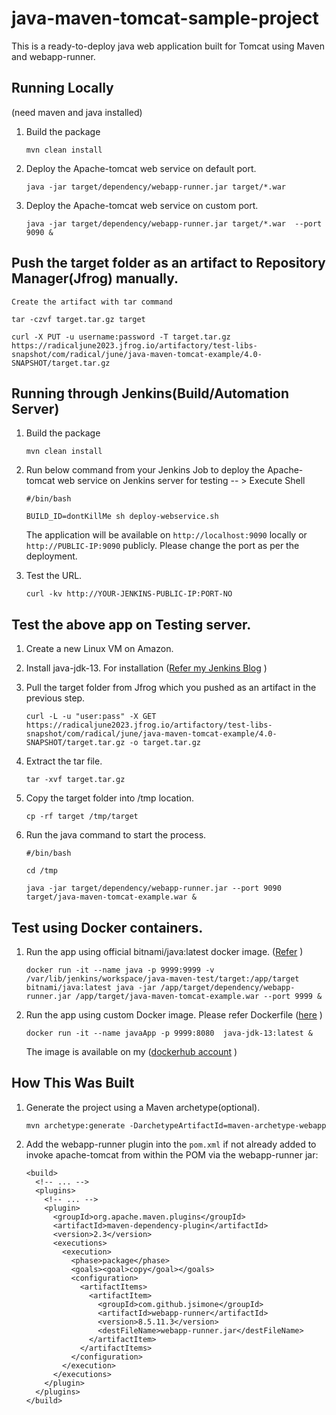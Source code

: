 # java-maven-tomcat-sample-project

This is a ready-to-deploy java web application built for Tomcat using Maven and webapp-runner.

## Running Locally

(need maven and java installed)

1. Build the package 
   ```
   mvn clean install
   ```

2. Deploy the Apache-tomcat web service on default port. 

   ```
   java -jar target/dependency/webapp-runner.jar target/*.war
   ```

3. Deploy the Apache-tomcat web service on custom port.
   ```
   java -jar target/dependency/webapp-runner.jar target/*.war  --port 9090 & 
   ```

## Push the target folder as an artifact to Repository Manager(Jfrog) manually.
   ```
   Create the artifact with tar command 
   
   tar -czvf target.tar.gz target

   curl -X PUT -u username:password -T target.tar.gz https://radicaljune2023.jfrog.io/artifactory/test-libs-snapshot/com/radical/june/java-maven-tomcat-example/4.0-SNAPSHOT/target.tar.gz
   ```
  
## Running through Jenkins(Build/Automation Server)

1. Build the package 
   ```
   mvn clean install
   ```

2. Run below command from your Jenkins Job to deploy the Apache-tomcat web service on Jenkins server for testing -- > Execute Shell 
   ```
   #/bin/bash

   BUILD_ID=dontKillMe sh deploy-webservice.sh
   ```

   The application will be available on `http://localhost:9090` locally or `http://PUBLIC-IP:9090` publicly. Please change the port as per the deployment.

3. Test the URL.
   ```
   curl -kv http://YOUR-JENKINS-PUBLIC-IP:PORT-NO
   ```

## Test the above app on Testing server.

1. Create a new Linux VM on Amazon. 
   
2. Install java-jdk-13. For installation ([Refer my Jenkins Blog](https://iamlinops.blogspot.com/2018/02/installing-jenkins.html)  )
   
3. Pull the target folder from Jfrog which you pushed as an artifact in the previous step.
   ```
   curl -L -u "user:pass" -X GET https://radicaljune2023.jfrog.io/artifactory/test-libs-snapshot/com/radical/june/java-maven-tomcat-example/4.0-SNAPSHOT/target.tar.gz -o target.tar.gz
   ```

4. Extract the tar file.
   ```
   tar -xvf target.tar.gz
   ``````

5. Copy the target folder into /tmp location.
   ```
   cp -rf target /tmp/target
   ```

6. Run the java command to start the process. 
   ```
   #/bin/bash

   cd /tmp

   java -jar target/dependency/webapp-runner.jar --port 9090 target/java-maven-tomcat-example.war &
   ```
## Test using Docker containers.

1. Run the app using official bitnami/java:latest docker image. ([Refer](https://hub.docker.com/r/bitnami/java)  )
   ```
   docker run -it --name java -p 9999:9999 -v /var/lib/jenkins/workspace/java-maven-test/target:/app/target bitnami/java:latest java -jar /app/target/dependency/webapp-runner.jar /app/target/java-maven-tomcat-example.war --port 9999 &
   ```

2. Run the app using custom Docker image. Please refer Dockerfile ([here](https://gitlab.com/andromeda99/webserver-docker/-/blob/master/Dockerfile)  )
   ```
   docker run -it --name javaApp -p 9999:8080  java-jdk-13:latest &
   ```
   The image is available on my ([dockerhub account](https://hub.docker.com/r/aamirs/java-jdk-13)  )

## How This Was Built

1. Generate the project using a Maven archetype(optional).
   ```
   mvn archetype:generate -DarchetypeArtifactId=maven-archetype-webapp
   ```

2. Add the webapp-runner plugin into the `pom.xml` if not already added to invoke apache-tomcat from within the POM via the webapp-runner jar:

   ```
   <build>
     <!-- ... -->
     <plugins>
       <!-- ... -->
       <plugin>
         <groupId>org.apache.maven.plugins</groupId>
         <artifactId>maven-dependency-plugin</artifactId>
         <version>2.3</version>
         <executions>
           <execution>
             <phase>package</phase>
             <goals><goal>copy</goal></goals>
             <configuration>
               <artifactItems>
                 <artifactItem>
                   <groupId>com.github.jsimone</groupId>
                   <artifactId>webapp-runner</artifactId>
                   <version>8.5.11.3</version>
                   <destFileName>webapp-runner.jar</destFileName>
                 </artifactItem>
               </artifactItems>
             </configuration>
           </execution>
         </executions>
       </plugin>
     </plugins>
   </build>
   ```
